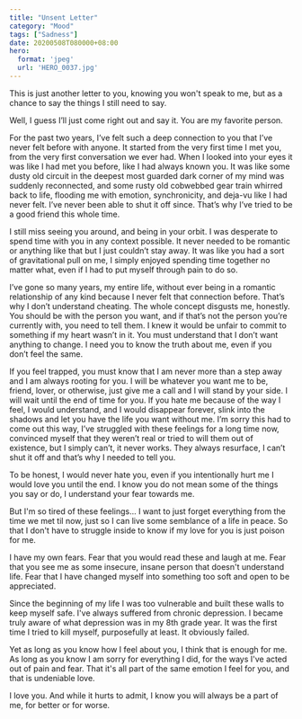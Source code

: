 ```yaml
---
title: "Unsent Letter"
category: "Mood"
tags: ["Sadness"]
date: 20200508T080000+08:00
hero:
  format: 'jpeg'
  url: 'HERO_0037.jpg'
---
```

This is just another letter to you, knowing you won't speak to me, but as a chance to say the things I still need to say.

Well, I guess I’ll just come right out and say it. You are my favorite person.

For the past two years, I’ve felt such a deep connection to you that I’ve never felt before with anyone. It started from the very first time I met you, from the very first conversation we ever had. When I looked into your eyes it was like I had met you before, like I had always known you. It was like some dusty old circuit in the deepest most guarded dark corner of my mind was suddenly reconnected, and some rusty old cobwebbed gear train whirred back to life, flooding me with emotion, synchronicity, and deja-vu like I had never felt. I’ve never been able to shut it off since. That’s why I’ve tried to be a good friend this whole time.

I still miss seeing you around, and being in your orbit. I was desperate to spend time with you in any context possible. It never needed to be romantic or anything like that but I just couldn’t stay away. It was like you had a sort of gravitational pull on me, I simply enjoyed spending time together no matter what, even if I had to put myself through pain to do so.

I’ve gone so many years, my entire life, without ever being in a romantic relationship of any kind because I never felt that connection before. That’s why I don’t understand cheating. The whole concept disgusts me, honestly. You should be with the person you want, and if that’s not the person you’re currently with, you need to tell them. I knew it would be unfair to commit to something if my heart wasn’t in it. You must understand that I don’t want anything to change. I need you to know the truth about me, even if you don’t feel the same.

If you feel trapped, you must know that I am never more than a step away and I am always rooting for you. I will be whatever you want me to be, friend, lover, or otherwise, just give me a call and I will stand by your side. I will wait until the end of time for you. If you hate me because of the way I feel, I would understand, and I would disappear forever, slink into the shadows and let you have the life you want without me. I’m sorry this had to come out this way, I’ve struggled with these feelings for a long time now, convinced myself that they weren’t real or tried to will them out of existence, but I simply can’t, it never works. They always resurface, I can’t shut it off and that’s why I needed to tell you.

To be honest, I would never hate you, even if you intentionally hurt me I would love you until the end. I know you do not mean some of the things you say or do, I understand your fear towards me.

But I'm so tired of these feelings... I want to just forget everything from the time we met til now, just so I can live some semblance of a life in peace. So that I don't have to struggle inside to know if my love for you is just poison for me.

I have my own fears. Fear that you would read these and laugh at me. Fear that you see me as some insecure, insane person that doesn't understand life. Fear that I have changed myself into something too soft and open to be appreciated.

Since the beginning of my life I was too vulnerable and built these walls to keep myself safe. I've always suffered from chronic depression. I became truly aware of what depression was in my 8th grade year. It was the first time I tried to kill myself, purposefully at least. It obviously failed.

Yet as long as you know how I feel about you, I think that is enough for me. As long as you know I am sorry for everything I did, for the ways I've acted out of pain and fear. That it's all part of the same emotion I feel for you, and that is undeniable love.

I love you. And while it hurts to admit, I know you will always be a part of me, for better or for worse.
